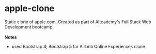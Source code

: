 # apple-clone
Static clone of apple.com. Created as part of Altcademy's Full Stack Web Development bootcamp.<br><br>
**Notes**
- used Bootstrap 4; Bootstrap 5 for Airbnb Online Experiences clone
